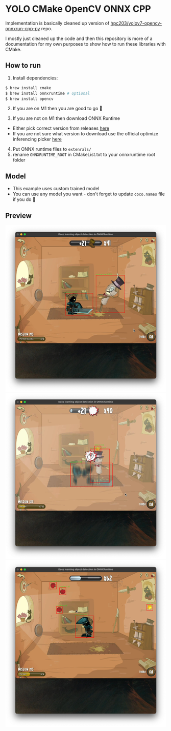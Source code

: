 # YOLO CMake OpenCV ONNX CPP

Implementation is basically cleaned up version of [hpc203/yolov7-opencv-onnxrun-cpp-py](github.com/hpc203/yolov7-opencv-onnxrun-cpp-py) repo.

I mostly just cleaned up the code and then this repository is more of a documentation for my own purposes to show how to run these libraries with CMake.

## How to run

1) Install dependencies:
```bash
$ brew install cmake
$ brew install onnxruntime # optional
$ brew install opencv
```

2) If you are on M1 then you are good to go 🎉

3) If you are not on M1 then download ONNX Runtime
- Either pick correct version from releases [here](github.com/microsoft/onnxruntime/releases)
- If you are not sure what version to download use the official optimize inferencing picker [here](https://onnxruntime.ai)

4) Put ONNX runtime files to `extenrals/`
5) rename `ONNXRUNTIME_ROOT` in CMakeList.txt to your onnxruntime root folder

## Model

- This example uses custom trained model
- You can use any model you want - don't forget to update `coco.names` file if you do 🙌

## Preview

![preview](preview.png)
![preview-2](preview-2.png)
![preview-3](preview-3.png)
